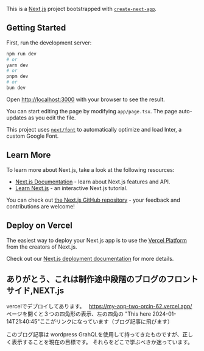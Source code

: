 This is a [Next.js](https://nextjs.org/) project bootstrapped with [`create-next-app`](https://github.com/vercel/next.js/tree/canary/packages/create-next-app).

## Getting Started

First, run the development server:

```bash
npm run dev
# or
yarn dev
# or
pnpm dev
# or
bun dev
```

Open [http://localhost:3000](http://localhost:3000) with your browser to see the result.

You can start editing the page by modifying `app/page.tsx`. The page auto-updates as you edit the file.

This project uses [`next/font`](https://nextjs.org/docs/basic-features/font-optimization) to automatically optimize and load Inter, a custom Google Font.

## Learn More

To learn more about Next.js, take a look at the following resources:

- [Next.js Documentation](https://nextjs.org/docs) - learn about Next.js features and API.
- [Learn Next.js](https://nextjs.org/learn) - an interactive Next.js tutorial.

You can check out [the Next.js GitHub repository](https://github.com/vercel/next.js/) - your feedback and contributions are welcome!

## Deploy on Vercel

The easiest way to deploy your Next.js app is to use the [Vercel Platform](https://vercel.com/new?utm_medium=default-template&filter=next.js&utm_source=create-next-app&utm_campaign=create-next-app-readme) from the creators of Next.js.

Check out our [Next.js deployment documentation](https://nextjs.org/docs/deployment) for more details.





## ありがとう、これは制作途中段階のブログのフロントサイド,NEXT.js
vercelでデプロイしてあります。　
https://my-app-two-orcin-62.vercel.app/
ページを開くと３つの四角形の表示、左の四角の "This here 2024-01-14T21:40:45"ここがリンクになっています（ブログ記事に飛びます）

このブログ記事は wordpress GrahQLを使用して持ってきたものですが、正しく表示することを現在の目標です。
それらをどこで学ぶべきか迷っています。


